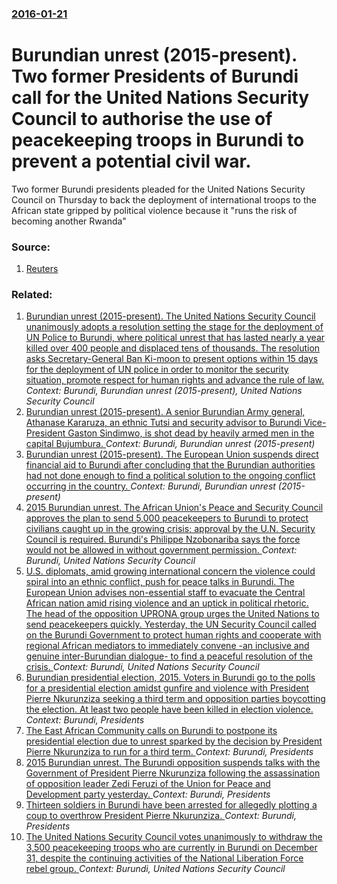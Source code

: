 ### [2016-01-21](/news/2016/01/21/index.md)

# Burundian unrest (2015-present). Two former Presidents of Burundi call for the United Nations Security Council to authorise the use of peacekeeping troops in Burundi to prevent a potential civil war. 

Two former Burundi presidents pleaded for the United Nations Security Council on Thursday to back the deployment of international troops to the African state gripped by political violence because it &quot;runs the risk of becoming another Rwanda&quot;


### Source:

1. [Reuters](http://www.reuters.com/article/us-burundi-unrest-un-idUSKCN0UZ2Y7)

### Related:

1. [Burundian unrest (2015-present). The United Nations Security Council unanimously adopts a resolution setting the stage for the deployment of UN Police to Burundi, where political unrest that has lasted nearly a year killed over 400 people and displaced tens of thousands. The resolution asks Secretary-General Ban Ki-moon to present options within 15 days for the deployment of UN police in order to monitor the security situation, promote respect for human rights and advance the rule of law. ](/news/2016/04/2/burundian-unrest-2015-present-the-united-nations-security-council-unanimously-adopts-a-resolution-setting-the-stage-for-the-deployment.md) _Context: Burundi, Burundian unrest (2015-present), United Nations Security Council_
2. [Burundian unrest (2015-present). A senior Burundian Army general, Athanase Kararuza, an ethnic Tutsi and security advisor to Burundi Vice-President Gaston Sindimwo, is shot dead by heavily armed men in the capital Bujumbura. ](/news/2016/04/25/burundian-unrest-2015-present-a-senior-burundian-army-general-athanase-kararuza-an-ethnic-tutsi-and-security-advisor-to-burundi-vice.md) _Context: Burundi, Burundian unrest (2015-present)_
3. [Burundian unrest (2015-present). The European Union suspends direct financial aid to Burundi after concluding that the Burundian authorities had not done enough to find a political solution to the ongoing conflict occurring in the country. ](/news/2016/03/15/burundian-unrest-2015-present-the-european-union-suspends-direct-financial-aid-to-burundi-after-concluding-that-the-burundian-authoriti.md) _Context: Burundi, Burundian unrest (2015-present)_
4. [2015 Burundian unrest. The African Union's Peace and Security Council approves the plan to send 5,000 peacekeepers to Burundi to protect civilians caught up in the growing crisis; approval by the U.N. Security Council is required. Burundi's Philippe Nzobonariba says the force would not be allowed in without government permission. ](/news/2015/12/18/2015-burundian-unrest-the-african-union-s-peace-and-security-council-approves-the-plan-to-send-5-000-peacekeepers-to-burundi-to-protect-civ.md) _Context: Burundi, United Nations Security Council_
5. [U.S. diplomats, amid growing international concern the violence could spiral into an ethnic conflict, push for peace talks in Burundi. The European Union advises non-essential staff to evacuate the Central African nation amid rising violence and an uptick in political rhetoric. The head of the opposition UPRONA group urges the United Nations to send peacekeepers quickly. Yesterday, the UN Security Council called on the Burundi Government to protect human rights and cooperate with regional African mediators to immediately convene -an inclusive and genuine inter-Burundian dialogue- to find a peaceful resolution of the crisis. ](/news/2015/11/13/u-s-diplomats-amid-growing-international-concern-the-violence-could-spiral-into-an-ethnic-conflict-push-for-peace-talks-in-burundi-the-e.md) _Context: Burundi, United Nations Security Council_
6. [Burundian presidential election, 2015. Voters in Burundi go to the polls for a presidential election amidst gunfire and violence with President Pierre Nkurunziza seeking a third term and opposition parties boycotting the election. At least two people have been killed in election violence. ](/news/2015/07/21/burundian-presidential-election-2015-voters-in-burundi-go-to-the-polls-for-a-presidential-election-amidst-gunfire-and-violence-with-presid.md) _Context: Burundi, Presidents_
7. [The East African Community calls on Burundi to postpone its presidential election due to unrest sparked by the decision by President Pierre Nkurunziza to run for a third term. ](/news/2015/05/31/the-east-african-community-calls-on-burundi-to-postpone-its-presidential-election-due-to-unrest-sparked-by-the-decision-by-president-pierre.md) _Context: Burundi, Presidents_
8. [2015 Burundian unrest. The Burundi opposition suspends talks with the Government of President Pierre Nkurunziza following the assassination of opposition leader Zedi Feruzi of the Union for Peace and Development party yesterday. ](/news/2015/05/24/2015-burundian-unrest-the-burundi-opposition-suspends-talks-with-the-government-of-president-pierre-nkurunziza-following-the-assassination.md) _Context: Burundi, Presidents_
9. [Thirteen soldiers in Burundi have been arrested for allegedly plotting a coup to overthrow President Pierre Nkurunziza. ](/news/2010/01/31/thirteen-soldiers-in-burundi-have-been-arrested-for-allegedly-plotting-a-coup-to-overthrow-president-pierre-nkurunziza.md) _Context: Burundi, Presidents_
10. [ The United Nations Security Council votes unanimously to withdraw the 3,500 peacekeeping troops who are currently in Burundi on December 31, despite the continuing activities of the National Liberation Force rebel group. ](/news/2006/07/1/the-united-nations-security-council-votes-unanimously-to-withdraw-the-3-500-peacekeeping-troops-who-are-currently-in-burundi-on-december-31.md) _Context: Burundi, United Nations Security Council_
